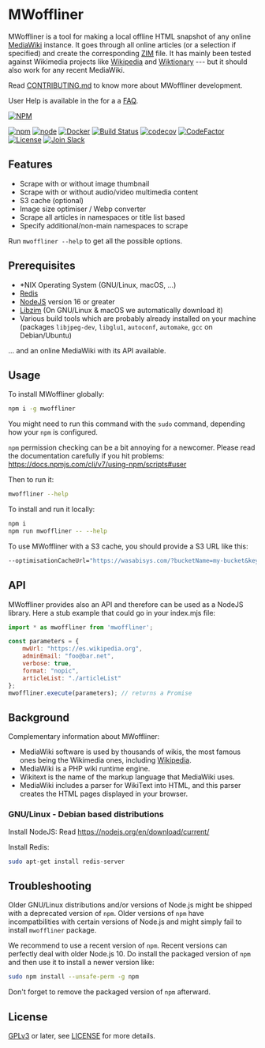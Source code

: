 # MWoffliner

MWoffliner is a tool for making a local offline HTML snapshot of any
online [MediaWiki](https://mediawiki.org) instance. It goes through
all online articles (or a selection if specified) and create the
corresponding [ZIM](https://openzim.org) file. It has mainly been
tested against Wikimedia projects like
[Wikipedia](https://wikipedia.org) and
[Wiktionary](https://wiktionary.org) --- but it should also work for
any recent MediaWiki.

Read [CONTRIBUTING.md](./CONTRIBUTING.md) to know more about
MWoffliner development.

User Help is available in the for a a
[FAQ](https://github.com/openzim/mwoffliner/wiki/Frequently-Asked-Questions).

[![NPM](https://nodei.co/npm/mwoffliner.png)](https://www.npmjs.com/package/mwoffliner)

[![npm](https://img.shields.io/npm/v/mwoffliner.svg)](https://www.npmjs.com/package/mwoffliner)
[![node](https://img.shields.io/node/v/mwoffliner.svg)](https://www.npmjs.com/package/mwoffliner)
[![Docker](https://ghcr-badge.egpl.dev/openzim/mwoffliner/latest_tag?label=container)](https://ghcr.io/openzim/mwoffliner)
[![Build Status](https://github.com/openzim/mwoffliner/workflows/CI/badge.svg?query=branch%3Amain)](https://github.com/openzim/mwoffliner/actions/workflows/ci.yml?query=branch%3Amain)
[![codecov](https://codecov.io/gh/openzim/mwoffliner/branch/main/graph/badge.svg)](https://codecov.io/gh/openzim/mwoffliner)
[![CodeFactor](https://www.codefactor.io/repository/github/openzim/mwoffliner/badge)](https://www.codefactor.io/repository/github/openzim/mwoffliner)
[![License](https://img.shields.io/npm/l/mwoffliner.svg)](LICENSE)
[![Join Slack](https://img.shields.io/badge/Join%20us%20on%20Slack%20%23mwoffliner-2EB67D)](https://slack.kiwix.org)

## Features

- Scrape with or without image thumbnail
- Scrape with or without audio/video multimedia content
- S3 cache (optional)
- Image size optimiser / Webp converter
- Scrape all articles in namespaces or title list based
- Specify additional/non-main namespaces to scrape

Run `mwoffliner --help` to get all the possible options.

## Prerequisites

- *NIX Operating System (GNU/Linux, macOS, ...)
- [Redis](https://redis.io/)
- [NodeJS](https://nodejs.org/en/) version 16 or greater
- [Libzim](https://github.com/openzim/libzim) (On GNU/Linux & macOS we automatically download it)
- Various build tools which are probably already installed on your
  machine (packages `libjpeg-dev`, `libglu1`, `autoconf`, `automake`, `gcc` on
  Debian/Ubuntu)

... and an online MediaWiki with its API available.

## Usage

To install MWoffliner globally:
```bash
npm i -g mwoffliner
```

You might need to run this command with the `sudo` command, depending
how your `npm` is configured.

`npm` permission checking can be a bit annoying for a
newcomer. Please read the documentation carefully if you hit
problems: https://docs.npmjs.com/cli/v7/using-npm/scripts#user

Then to run it:
```bash
mwoffliner --help
```

To install and run it locally:
```bash
npm i
npm run mwoffliner -- --help
```

To use MWoffliner with a S3 cache, you should provide a S3 URL like
this:
```bash
--optimisationCacheUrl="https://wasabisys.com/?bucketName=my-bucket&keyId=my-key-id&secretAccessKey=my-sac"
```

## API

MWoffliner provides also an API and therefore can be used as a NodeJS
library. Here a stub example that could go in your index.mjs file:
```javascript
import * as mwoffliner from 'mwoffliner';

const parameters = {
    mwUrl: "https://es.wikipedia.org",
    adminEmail: "foo@bar.net",
    verbose: true,
    format: "nopic",
    articleList: "./articleList"
};
mwoffliner.execute(parameters); // returns a Promise
```

## Background

Complementary information about MWoffliner:

* MediaWiki software is used by thousands of wikis, the most
  famous ones being the Wikimedia ones, including [Wikipedia](https://wikipedia.org).
* MediaWiki is a PHP wiki runtime engine.
* Wikitext is the name of the markup language that MediaWiki uses.
* MediaWiki includes a parser for WikiText into HTML, and this
  parser creates the HTML pages displayed in your browser.

### GNU/Linux - Debian based distributions

Install NodeJS:
Read https://nodejs.org/en/download/current/

Install Redis:
```bash
sudo apt-get install redis-server
```

## Troubleshooting

Older GNU/Linux distributions and/or versions of Node.js might be
shipped with a deprecated version of `npm`. Older versions of `npm`
have incompatbilities with certain versions of Node.js and might
simply fail to install `mwoffliner` package.

We recommend to use a recent version of `npm`. Recent versions can
perfectly deal with older Node.js 10. Do install the packaged
version of `npm` and then use it to install a newer version like:

```bash
sudo npm install --unsafe-perm -g npm
```

Don't forget to remove the packaged version of `npm` afterward.

License
-------

[GPLv3](https://www.gnu.org/licenses/gpl-3.0) or later, see
[LICENSE](LICENSE) for more details.
